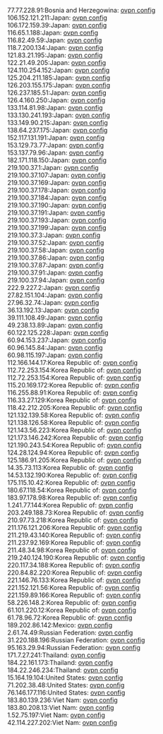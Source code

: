 77.77.228.91:Bosnia and Herzegowina: [ovpn config](vpn/77_77_228_91.ovpn)  
106.152.121.211:Japan: [ovpn config](vpn/106_152_121_211.ovpn)  
106.172.159.39:Japan: [ovpn config](vpn/106_172_159_39.ovpn)  
116.65.1.188:Japan: [ovpn config](vpn/116_65_1_188.ovpn)  
116.82.49.59:Japan: [ovpn config](vpn/116_82_49_59.ovpn)  
118.7.200.134:Japan: [ovpn config](vpn/118_7_200_134.ovpn)  
121.83.21.195:Japan: [ovpn config](vpn/121_83_21_195.ovpn)  
122.21.49.205:Japan: [ovpn config](vpn/122_21_49_205.ovpn)  
124.110.254.152:Japan: [ovpn config](vpn/124_110_254_152.ovpn)  
125.204.211.185:Japan: [ovpn config](vpn/125_204_211_185.ovpn)  
126.203.155.175:Japan: [ovpn config](vpn/126_203_155_175.ovpn)  
126.237.185.51:Japan: [ovpn config](vpn/126_237_185_51.ovpn)  
126.4.160.250:Japan: [ovpn config](vpn/126_4_160_250.ovpn)  
133.114.81.98:Japan: [ovpn config](vpn/133_114_81_98.ovpn)  
133.130.241.193:Japan: [ovpn config](vpn/133_130_241_193.ovpn)  
133.149.90.215:Japan: [ovpn config](vpn/133_149_90_215.ovpn)  
138.64.237.175:Japan: [ovpn config](vpn/138_64_237_175.ovpn)  
152.117.131.191:Japan: [ovpn config](vpn/152_117_131_191.ovpn)  
153.129.73.77:Japan: [ovpn config](vpn/153_129_73_77.ovpn)  
153.137.79.96:Japan: [ovpn config](vpn/153_137_79_96.ovpn)  
182.171.118.150:Japan: [ovpn config](vpn/182_171_118_150.ovpn)  
219.100.37.1:Japan: [ovpn config](vpn/219_100_37_1.ovpn)  
219.100.37.107:Japan: [ovpn config](vpn/219_100_37_107.ovpn)  
219.100.37.169:Japan: [ovpn config](vpn/219_100_37_169.ovpn)  
219.100.37.178:Japan: [ovpn config](vpn/219_100_37_178.ovpn)  
219.100.37.184:Japan: [ovpn config](vpn/219_100_37_184.ovpn)  
219.100.37.190:Japan: [ovpn config](vpn/219_100_37_190.ovpn)  
219.100.37.191:Japan: [ovpn config](vpn/219_100_37_191.ovpn)  
219.100.37.193:Japan: [ovpn config](vpn/219_100_37_193.ovpn)  
219.100.37.199:Japan: [ovpn config](vpn/219_100_37_199.ovpn)  
219.100.37.3:Japan: [ovpn config](vpn/219_100_37_3.ovpn)  
219.100.37.52:Japan: [ovpn config](vpn/219_100_37_52.ovpn)  
219.100.37.58:Japan: [ovpn config](vpn/219_100_37_58.ovpn)  
219.100.37.86:Japan: [ovpn config](vpn/219_100_37_86.ovpn)  
219.100.37.87:Japan: [ovpn config](vpn/219_100_37_87.ovpn)  
219.100.37.91:Japan: [ovpn config](vpn/219_100_37_91.ovpn)  
219.100.37.94:Japan: [ovpn config](vpn/219_100_37_94.ovpn)  
222.9.227.2:Japan: [ovpn config](vpn/222_9_227_2.ovpn)  
27.82.151.104:Japan: [ovpn config](vpn/27_82_151_104.ovpn)  
27.96.32.74:Japan: [ovpn config](vpn/27_96_32_74.ovpn)  
36.13.192.13:Japan: [ovpn config](vpn/36_13_192_13.ovpn)  
39.111.108.49:Japan: [ovpn config](vpn/39_111_108_49.ovpn)  
49.238.13.89:Japan: [ovpn config](vpn/49_238_13_89.ovpn)  
60.122.125.228:Japan: [ovpn config](vpn/60_122_125_228.ovpn)  
60.94.153.237:Japan: [ovpn config](vpn/60_94_153_237.ovpn)  
60.96.145.84:Japan: [ovpn config](vpn/60_96_145_84.ovpn)  
60.98.115.197:Japan: [ovpn config](vpn/60_98_115_197.ovpn)  
112.166.144.17:Korea Republic of: [ovpn config](vpn/112_166_144_17.ovpn)  
112.72.253.154:Korea Republic of: [ovpn config](vpn/112_72_253_154.ovpn)  
112.72.253.154:Korea Republic of: [ovpn config](vpn/112_72_253_154.ovpn)  
115.20.169.172:Korea Republic of: [ovpn config](vpn/115_20_169_172.ovpn)  
116.255.88.91:Korea Republic of: [ovpn config](vpn/116_255_88_91.ovpn)  
116.33.27.129:Korea Republic of: [ovpn config](vpn/116_33_27_129.ovpn)  
118.42.212.205:Korea Republic of: [ovpn config](vpn/118_42_212_205.ovpn)  
121.132.139.58:Korea Republic of: [ovpn config](vpn/121_132_139_58.ovpn)  
121.138.126.58:Korea Republic of: [ovpn config](vpn/121_138_126_58.ovpn)  
121.143.56.223:Korea Republic of: [ovpn config](vpn/121_143_56_223.ovpn)  
121.173.146.242:Korea Republic of: [ovpn config](vpn/121_173_146_242.ovpn)  
121.190.243.54:Korea Republic of: [ovpn config](vpn/121_190_243_54.ovpn)  
124.28.124.94:Korea Republic of: [ovpn config](vpn/124_28_124_94.ovpn)  
125.186.91.205:Korea Republic of: [ovpn config](vpn/125_186_91_205.ovpn)  
14.35.73.113:Korea Republic of: [ovpn config](vpn/14_35_73_113.ovpn)  
14.53.132.190:Korea Republic of: [ovpn config](vpn/14_53_132_190.ovpn)  
175.115.10.42:Korea Republic of: [ovpn config](vpn/175_115_10_42.ovpn)  
180.67.118.54:Korea Republic of: [ovpn config](vpn/180_67_118_54.ovpn)  
183.97.178.98:Korea Republic of: [ovpn config](vpn/183_97_178_98.ovpn)  
1.241.77.144:Korea Republic of: [ovpn config](vpn/1_241_77_144.ovpn)  
203.249.188.73:Korea Republic of: [ovpn config](vpn/203_249_188_73.ovpn)  
210.97.73.218:Korea Republic of: [ovpn config](vpn/210_97_73_218.ovpn)  
211.176.121.206:Korea Republic of: [ovpn config](vpn/211_176_121_206.ovpn)  
211.219.43.140:Korea Republic of: [ovpn config](vpn/211_219_43_140.ovpn)  
211.237.92.169:Korea Republic of: [ovpn config](vpn/211_237_92_169.ovpn)  
211.48.34.98:Korea Republic of: [ovpn config](vpn/211_48_34_98.ovpn)  
219.240.124.190:Korea Republic of: [ovpn config](vpn/219_240_124_190.ovpn)  
220.117.34.188:Korea Republic of: [ovpn config](vpn/220_117_34_188.ovpn)  
220.84.82.220:Korea Republic of: [ovpn config](vpn/220_84_82_220.ovpn)  
221.146.76.133:Korea Republic of: [ovpn config](vpn/221_146_76_133.ovpn)  
221.152.121.56:Korea Republic of: [ovpn config](vpn/221_152_121_56.ovpn)  
221.159.89.166:Korea Republic of: [ovpn config](vpn/221_159_89_166.ovpn)  
58.226.148.2:Korea Republic of: [ovpn config](vpn/58_226_148_2.ovpn)  
61.101.220.12:Korea Republic of: [ovpn config](vpn/61_101_220_12.ovpn)  
61.78.96.72:Korea Republic of: [ovpn config](vpn/61_78_96_72.ovpn)  
189.202.86.142:Mexico: [ovpn config](vpn/189_202_86_142.ovpn)  
2.61.74.49:Russian Federation: [ovpn config](vpn/2_61_74_49.ovpn)  
31.220.188.196:Russian Federation: [ovpn config](vpn/31_220_188_196.ovpn)  
95.163.29.94:Russian Federation: [ovpn config](vpn/95_163_29_94.ovpn)  
171.7.27.241:Thailand: [ovpn config](vpn/171_7_27_241.ovpn)  
184.22.161.173:Thailand: [ovpn config](vpn/184_22_161_173.ovpn)  
184.22.246.234:Thailand: [ovpn config](vpn/184_22_246_234.ovpn)  
15.164.19.104:United States: [ovpn config](vpn/15_164_19_104.ovpn)  
71.202.38.48:United States: [ovpn config](vpn/71_202_38_48.ovpn)  
76.146.177.116:United States: [ovpn config](vpn/76_146_177_116.ovpn)  
183.80.139.236:Viet Nam: [ovpn config](vpn/183_80_139_236.ovpn)  
183.80.208.13:Viet Nam: [ovpn config](vpn/183_80_208_13.ovpn)  
1.52.75.197:Viet Nam: [ovpn config](vpn/1_52_75_197.ovpn)  
42.114.227.202:Viet Nam: [ovpn config](vpn/42_114_227_202.ovpn)  
